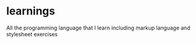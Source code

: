 # learnings
All the programming language that I learn including markup language and stylesheet exercises 
